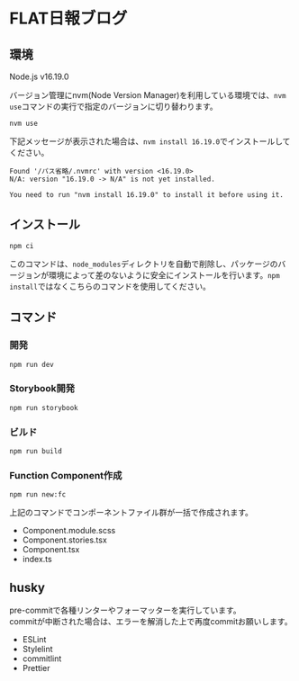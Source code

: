 # FLAT日報ブログ

## 環境

Node.js v16.19.0

バージョン管理にnvm(Node Version Manager)を利用している環境では、`nvm use`コマンドの実行で指定のバージョンに切り替わります。

```
nvm use
```

下記メッセージが表示された場合は、`nvm install 16.19.0`でインストールしてください。

```
Found '/パス省略/.nvmrc' with version <16.19.0>
N/A: version "16.19.0 -> N/A" is not yet installed.

You need to run "nvm install 16.19.0" to install it before using it.
```

## インストール

```
npm ci
```

このコマンドは、`node_modules`ディレクトリを自動で削除し、パッケージのバージョンが環境によって差のないように安全にインストールを行います。`npm install`ではなくこちらのコマンドを使用してください。

## コマンド

### 開発

```
npm run dev
```

### Storybook開発

```
npm run storybook
```

### ビルド

```
npm run build
```

### Function Component作成

```
npm run new:fc
```

上記のコマンドでコンポーネントファイル群が一括で作成されます。

- Component.module.scss
- Component.stories.tsx
- Component.tsx
- index.ts

## husky

pre-commitで各種リンターやフォーマッターを実行しています。  
commitが中断された場合は、エラーを解消した上で再度commitお願いします。

- ESLint
- Stylelint
- commitlint
- Prettier